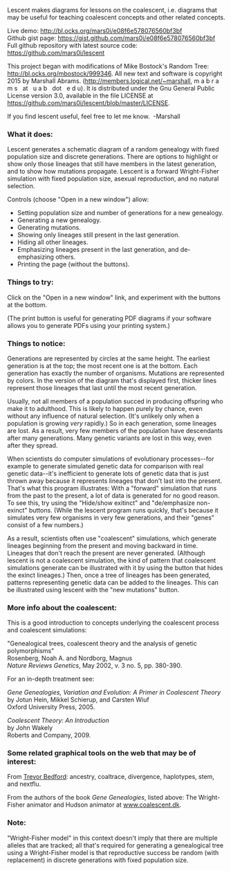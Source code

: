 Lescent makes diagrams for lessons on the coalescent, i.e. diagrams
that may be useful for teaching coalescent concepts and other related
concepts.

Live demo: <a href="http://bl.ocks.org/mars0i/e08f6e578076560bf3bf">http://bl.ocks.org/mars0i/e08f6e578076560bf3bf</a><br/>
Github gist page: <a href="https://gist.github.com/mars0i/e08f6e578076560bf3bf">https://gist.github.com/mars0i/e08f6e578076560bf3bf</a><br/>
Full github repository with latest source code: <a href="https://github.com/mars0i/lescent">https://github.com/mars0i/lescent</a>

This project began with modifications of Mike Bostock's Random Tree:
<a
href="http://bl.ocks.org/mbostock/999346">http://bl.ocks.org/mbostock/999346</a>.
All new text and software is copyright 2015 by Marshall Abrams.  (<a
href="http://members.logical.net/~marshall">http://members.logical.net/~marshall</a>,
m a b r a m s &nbsp;&nbsp;at&nbsp;&nbsp; u a b
&nbsp;&nbsp;dot&nbsp;&nbsp; e d u). It is distributed
under the Gnu General Public License version 3.0, available in the
file LICENSE at  <a
href="https://github.com/mars0i/lescent/blob/master/LICENSE">https://github.com/mars0i/lescent/blob/master/LICENSE</a>.

If you find lescent useful, feel free to let me know.&nbsp; -Marshall

### What it does:

Lescent generates a schematic diagram of a random genealogy with fixed
population size and discrete generations.  There are options to
highlight or show only those lineages that still have members in the
latest generation, and to show how mutations propagate.  Lescent is a
forward Wright-Fisher simulation with fixed population size, 
asexual reproduction, and no natural selection.

Controls (choose "Open in a new window") allow:

* Setting population size and number of generations for a new genealogy.
* Generating a new genealogy.
* Generating mutations.
* Showing only lineages still present in the last generation.
* Hiding all other lineages.
* Emphasizing lineages present in the last generation, and de-emphasizing others.
* Printing the page (without the buttons).

### Things to try:

Click on the "Open in a new window" link, and experiment with the
buttons at the bottom.

(The print button is useful for generating PDF diagrams if your
software allows you to generate PDFs using your printing system.)

### Things to notice:

Generations are represented by circles at the same height.  The earliest
generation is at the top; the most recent one is at the bottom.  Each
generation has exactly the number of organisms.  Mutations are
represented by colors.  In the version of the diagram that's displayed
first, thicker lines represent those lineages that last until the most
recent generation.

Usually, not all members of a population succed in producing offspring
who make it to adulthood.  This is likely to happen purely by chance,
even without any influence of natural selection.  (It's unlikely only
when a population is growing *very* rapidly.)  So in each generation,
some lineages are lost.  As a result, very few members of the
population have descendants after many generations.  Many genetic
variants are lost in this way, even after they spread.

When scientists do computer simulations of evolutionary processes--for
example to generate simulated genetic data for comparison with real
genetic data--it's inefficient to generate lots of genetic data that is
just thrown away because it represents lineages that don't last into the
present.  That's what this program illustrates: With a "forward"
simulation that runs from the past to the present, a lot of data is
generated for no good reason.  To see this, try using the "Hide/show
exitinct" and "de/emphasize non-exinct" buttons.  (While the lescent
program runs quickly, that's because it simulates very few organisms in
very few generations, and their "genes" consist of a few numbers.)

As a result, scientists often use "coalescent" simulations, which
generate lineages beginning from the present and moving backward in
time.  Lineages that don't reach the present are never generated.
(Although lescent is not a coalescent simulation, the kind of pattern
that coalescent simulations generate can be illustrated with it by
using the button that hides the exinct lineages.)  Then, once a tree
of lineages has been generated, patterns representing genetic data can
be added to the lineages.  This can be illustrated using lescent with
the "new mutations" button.

### More info about the coalescent:

This is a good introduction to concepts underlying the coalescent process and
coalescent simulations:

  "Genealogical trees, coalescent theory and the analysis of genetic polymorphisms"<br/>
  Rosenberg, Noah A. and Nordborg, Magnus<br/>
  *Nature Reviews Genetics*, May 2002, v. 3 no. 5, pp. 380-390.<br/>

For an in-depth treatment see:<br/>

*Gene Genealogies, Variation and Evolution: A Primer in Coalescent Theory*<br/>
by Jotun Hein, Mikkel Schierup, and Carsten Wiuf<br/>
Oxford University Press, 2005.

*Coalescent Theory: An Introduction*<br/>
by John Wakely<br/>
Roberts and Company, 2009.

### Some related graphical tools on the web that may be of interest:

From <a href="http://bedford.io/projects">Trevor Bedford</a>:
ancestry, coaltrace, divergence, haplotypes, stem, and nextflu. 

From the authors of the book *Gene Genealogies*, listed above:
The Wright-Fisher animator and Hudson animator at <a
href="www.coalescent.dk">www.coalescent.dk</a>.

### Note:

"Wright-Fisher model" in this context doesn't imply that there are
multiple alleles that are tracked; all that's required for generating a
genealogical tree using a Wright-Fisher model is that reproductive
success be random (with replacement) in discrete generations with fixed
population size.
